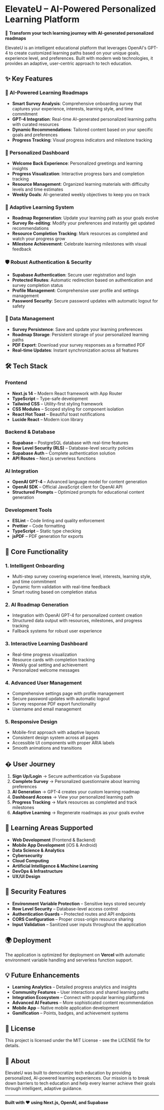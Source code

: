 # ElevateU – AI-Powered Personalized Learning Platform

🚀 **Transform your tech learning journey with AI-generated personalized roadmaps**

ElevateU is an intelligent educational platform that leverages OpenAI's GPT-4 to create customized learning paths based on your unique goals, experience level, and preferences. Built with modern web technologies, it provides an adaptive, user-centric approach to tech education.

## ✨ Key Features

### 🧠 **AI-Powered Learning Roadmaps**

- **Smart Survey Analysis**: Comprehensive onboarding survey that captures your experience, interests, learning style, and time commitment
- **GPT-4 Integration**: Real-time AI-generated personalized learning paths with curated resources
- **Dynamic Recommendations**: Tailored content based on your specific goals and preferences
- **Progress Tracking**: Visual progress indicators and milestone tracking

### 🎯 **Personalized Dashboard**

- **Welcome Back Experience**: Personalized greetings and learning insights
- **Progress Visualization**: Interactive progress bars and completion tracking
- **Resource Management**: Organized learning materials with difficulty levels and time estimates
- **Weekly Goals**: AI-generated weekly objectives to keep you on track

### 🔄 **Adaptive Learning System**

- **Roadmap Regeneration**: Update your learning path as your goals evolve
- **Survey Re-editing**: Modify your preferences and instantly get updated recommendations
- **Resource Completion Tracking**: Mark resources as completed and watch your progress grow
- **Milestone Achievement**: Celebrate learning milestones with visual feedback

### 🛡️ **Robust Authentication & Security**

- **Supabase Authentication**: Secure user registration and login
- **Protected Routes**: Automatic redirection based on authentication and survey completion status
- **Profile Management**: Comprehensive user profile and settings management
- **Password Security**: Secure password updates with automatic logout for safety

### 💾 **Data Management**

- **Survey Persistence**: Save and update your learning preferences
- **Roadmap Storage**: Persistent storage of your personalized learning paths
- **PDF Export**: Download your survey responses as a formatted PDF
- **Real-time Updates**: Instant synchronization across all features

## 🛠️ Tech Stack

### **Frontend**

- **Next.js 14** – Modern React framework with App Router
- **TypeScript** – Type-safe development
- **Tailwind CSS** – Utility-first styling framework
- **CSS Modules** – Scoped styling for component isolation
- **React Hot Toast** – Beautiful toast notifications
- **Lucide React** – Modern icon library

### **Backend & Database**

- **Supabase** – PostgreSQL database with real-time features
- **Row Level Security (RLS)** – Database-level security policies
- **Supabase Auth** – Complete authentication solution
- **API Routes** – Next.js serverless functions

### **AI Integration**

- **OpenAI GPT-4** – Advanced language model for content generation
- **OpenAI SDK** – Official JavaScript client for OpenAI API
- **Structured Prompts** – Optimized prompts for educational content generation

### **Development Tools**

- **ESLint** – Code linting and quality enforcement
- **Prettier** – Code formatting
- **TypeScript** – Static type checking
- **jsPDF** – PDF generation for exports

## 🌟 Core Functionality

### **1. Intelligent Onboarding**

- Multi-step survey covering experience level, interests, learning style, and time commitment
- Dynamic form validation with real-time feedback
- Smart routing based on completion status

### **2. AI Roadmap Generation**

- Integration with OpenAI GPT-4 for personalized content creation
- Structured data output with resources, milestones, and progress tracking
- Fallback systems for robust user experience

### **3. Interactive Learning Dashboard**

- Real-time progress visualization
- Resource cards with completion tracking
- Weekly goal setting and achievement
- Personalized welcome messages

### **4. Advanced User Management**

- Comprehensive settings page with profile management
- Secure password updates with automatic logout
- Survey response PDF export functionality
- Username and email management

### **5. Responsive Design**

- Mobile-first approach with adaptive layouts
- Consistent design system across all pages
- Accessible UI components with proper ARIA labels
- Smooth animations and transitions

## � User Journey

1. **Sign Up/Login** → Secure authentication via Supabase
2. **Complete Survey** → Personalized questionnaire about learning preferences
3. **AI Generation** → GPT-4 creates your custom learning roadmap
4. **Dashboard Access** → View your personalized learning path
5. **Progress Tracking** → Mark resources as completed and track milestones
6. **Adaptive Learning** → Regenerate roadmaps as your goals evolve

## 🎯 Learning Areas Supported

- **Web Development** (Frontend & Backend)
- **Mobile App Development** (iOS & Android)
- **Data Science & Analytics**
- **Cybersecurity**
- **Cloud Computing**
- **Artificial Intelligence & Machine Learning**
- **DevOps & Infrastructure**
- **UX/UI Design**

## 🔐 Security Features

- **Environment Variable Protection** – Sensitive keys stored securely
- **Row Level Security** – Database-level access control
- **Authentication Guards** – Protected routes and API endpoints
- **CORS Configuration** – Proper cross-origin resource sharing
- **Input Validation** – Sanitized user inputs throughout the application

## 🌍 Deployment

The application is optimized for deployment on **Vercel** with automatic environment variable handling and serverless function support.

## 💡 Future Enhancements

- **Learning Analytics** – Detailed progress analytics and insights
- **Community Features** – User interactions and shared learning paths
- **Integration Ecosystem** – Connect with popular learning platforms
- **Advanced AI Features** – More sophisticated content recommendation
- **Mobile App** – Native mobile application development
- **Gamification** – Points, badges, and achievement systems

## 📄 License

This project is licensed under the MIT License - see the LICENSE file for details.

## 🎉 About

ElevateU was built to democratize tech education by providing personalized, AI-powered learning experiences. Our mission is to break down barriers to tech education and help every learner achieve their goals through intelligent, adaptive guidance.

---

**Built with ❤️ using Next.js, OpenAI, and Supabase**
